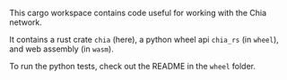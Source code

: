 This cargo workspace contains code useful for working with the Chia network.

It contains a rust crate `chia` (here), a python wheel api `chia_rs` (in `wheel`), and web assembly (in `wasm`).

To run the python tests, check out the README in the `wheel` folder.
